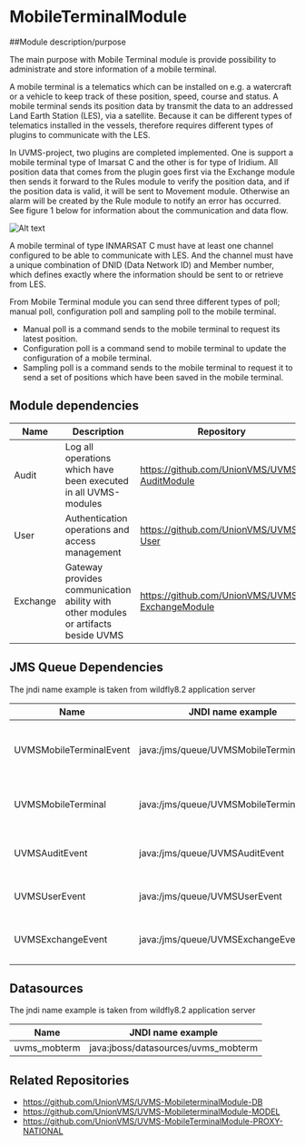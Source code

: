 # MobileTerminalModule

##Module description/purpose

The main purpose with Mobile Terminal module is provide possibility to administrate and store information of a mobile terminal. 

A mobile terminal is a telematics which can be installed on e.g. a watercraft or a vehicle to keep track of these position, speed, course and status. A mobile terminal sends its position data by transmit the data to an addressed Land Earth Station (LES), via a satellite. Because it can be different types of telematics installed in the vessels, therefore requires different types of plugins to communicate with the LES.

In UVMS-project, two plugins are completed implemented. One is support a mobile terminal type of Imarsat C and the other is for type of Iridium. All position data that comes from the plugin goes first via the Exchange module then sends it forward to the Rules module to verify the position data, and if the position data is valid, it will be sent to Movement module.  Otherwise an alarm will be created by the Rule module to notify an error has occurred. See figure 1 below for information about the communication and data flow. 

![Alt text](/DOC/arch.png.jpg?raw=true "Architecture")

A mobile terminal of type INMARSAT C must have at least one channel configured to be able to communicate with LES. And the channel must have a unique combination of DNID (Data Network ID) and Member number, which defines exactly where the information should be sent to or retrieve from LES. 

From Mobile Terminal module you can send three different types of poll; manual poll, configuration poll and sampling poll to the mobile terminal.
* Manual poll is a command sends to the mobile terminal to request its latest position. 
* Configuration poll is a command send to mobile terminal to update the configuration of a mobile terminal. 
* Sampling poll is a command sends to the mobile terminal to request it to send a set of positions which have been saved in the mobile terminal. 

## Module dependencies

|Name    |Description                                                                       |Repository                                     |
|--------|----------------------------------------------------------------------------------|-----------------------------------------------|
|Audit   |Log all operations which have been executed in all UVMS-modules                   |https://github.com/UnionVMS/UVMS-AuditModule   |
|User    |Authentication operations and access management                                   |https://github.com/UnionVMS/UVMS-User          |
|Exchange|Gateway provides communication ability with other modules or artifacts beside UVMS|https://github.com/UnionVMS/UVMS-ExchangeModule|

## JMS Queue Dependencies
The jndi name example is taken from wildfly8.2 application server

|Name                   |JNDI name example                      |Description                                   |
|-----------------------|---------------------------------------|----------------------------------------------|
|UVMSMobileTerminalEvent|java:/jms/queue/UVMSMobileTerminalEvent|Request queue to MobileTerminal service module|
|UVMSMobileTerminal     |java:/jms/queue/UVMSMobileTerminal     |Response queue to MobileTerminal module       |
|UVMSAuditEvent         |java:/jms/queue/UVMSAuditEvent         |Request queue to Audit service module         |
|UVMSUserEvent          |java:/jms/queue/UVMSUserEvent          |Request queue to User service module          |
|UVMSExchangeEvent      |java:/jms/queue/UVMSExchangeEvent      |Request queue to Exchange service module      |

## Datasources
The jndi name example is taken from wildfly8.2 application server

|Name                   |JNDI name example                  |
|-----------------------|-----------------------------------|
|uvms_mobterm           |java:jboss/datasources/uvms_mobterm|

## Related Repositories

* https://github.com/UnionVMS/UVMS-MobileterminalModule-DB
* https://github.com/UnionVMS/UVMS-MobileterminalModule-MODEL
* https://github.com/UnionVMS/UVMS-MobileTerminalModule-PROXY-NATIONAL